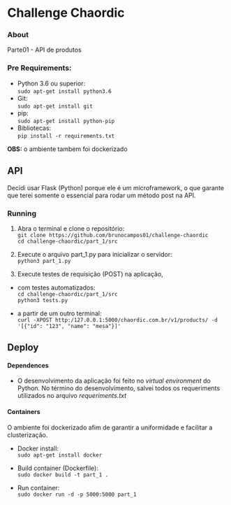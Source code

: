 # Challenge Chaordic

### About
Parte01 - API de produtos

### Pre Requirements:
- Python 3.6 ou superior:<br/>
`sudo apt-get install python3.6`
- Git:<br/>
`sudo apt-get install git`
- pip:<br/>
`sudo apt-get install python-pip`
- Bibliotecas:<br/>
`pip install -r requirements.txt`<br/>

**OBS:** o ambiente tambem foi dockerizado

## API
Decidi usar Flask (Python) porque ele é um microframework, o que garante que terei somente o essencial para rodar um método post na API.

### Running 
1. Abra o terminal e clone o repositório: <br/>
`git clone https://github.com/brunocampos01/challenge-chaordic`<br/>
`cd challenge-chaordic/part_1/src`
2. Execute o arquivo part_1.py para inicializar o servidor:<br/>
`python3 part_1.py`<br/>

3. Execute testes de requisição (POST) na aplicação,
- com testes automatizados:<br/>
`cd challenge-chaordic/part_1/src`<br/>
`python3 tests.py`<br/>

- a partir de um outro terminal:</br>
`curl -XPOST http:/127.0.0.1:5000/chaordic.com.br/v1/products/ -d '[{"id": "123", "name": "mesa"}]'`<br/>

## Deploy
#### Dependences
- O desenvolvimento da aplicação foi feito no *virtual environment* do Python. No término do desenvolvimento, salvei todos os requeriments utilizados no arquivo *requeriments.txt*
#### Containers
O ambiente foi dockerizado afim de garantir a uniformidade e facilitar a clusterização.
- Docker install:<br/>
`sudo apt-get install docker`<br/>

- Build container (Dockerfile):<br/>
`sudo docker build -t part_1 .`<br/>

- Run container:<br/>
`sudo docker run -d -p 5000:5000 part_1`<br/>



